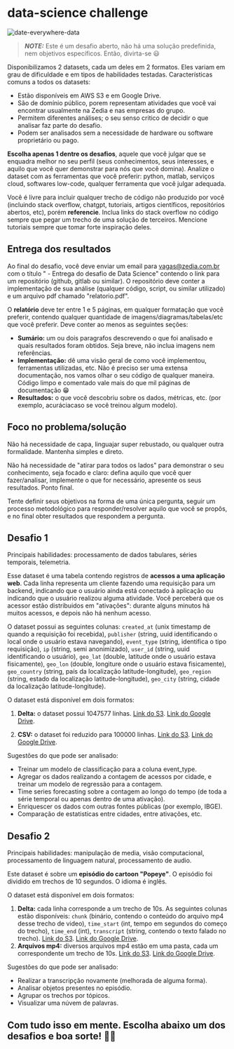 # data-science challenge


![date-everywhere-data](https://github.com/user-attachments/assets/cbad2a94-ad8c-442a-a82b-18d843046812)

> **_NOTE:_** Este é um desafio aberto, não há uma solução predefinida, nem objetivos específicos.
> Então, divirta-se 😃

Disponibilizamos 2 datasets, cada um deles em 2 formatos. Eles variam em grau de dificuldade e em tipos de habilidades testadas.
Características comuns a todos os datasets:
* Estão disponíveis em AWS S3 e em Google Drive.
* São de domínio público, porem representam atividades que você vai encontrar usualmente na Zedia e nas empresas do grupo.
* Permitem diferentes análises; o seu senso critico de decidir o que analisar faz parte do desafio.
* Podem ser analisados sem a necessidade de hardware ou software proprietário ou pago.

**Escolha apenas 1 dentre os desafios**, aquele que você julgar que se enquadra melhor no seu perfil (seus conhecimentos, seus interesses, e aquilo que você quer demonstrar para nós que você domina).
Analize o dataset com as ferramentas que você preferir: python, matlab, serviços cloud, softwares low-code, qualquer ferramenta que você julgar adequada.

Você é livre para incluir qualquer trecho de código não produzido por você (incluindo stack overflow, chatgpt, tutoriais, artigos científicos, repositórios abertos, etc), porém **referencie**. Inclua links do stack overflow no código sempre que pegar um trecho de uma solução de terceiros.
Mencione tutoriais sempre que tomar forte inspiração deles.

## Entrega dos resultados
Ao final do desafio, você deve enviar um email para [vagas@zedia.com.br](mailto:vagas@zedia.com.br) com o título "<nome do candidato> - Entrega do desafio de Data Science" contendo o link para um repositório (github, gitlab ou similar). O repositório deve conter a implementação de sua análise (qualquer código, script, ou similar utilizado) e um arquivo pdf chamado "relatorio.pdf".

O **relatório** deve ter entre 1 e 5 páginas, em qualquer formatação que você preferir, contendo qualquer quantidade de imagens/diagramas/tabelas/etc que você preferir. Deve conter ao menos as seguintes seções:

* **Sumário:** um ou dois paragrafos descrevendo o que foi analisado e quais resultados foram obtidos. Seja breve, não inclua imagens nem referências.
* **Implementação:** dê uma visão geral de como você implementou, ferramentas utilizadas, etc. Não é preciso ser uma extensa documentação, 
nos vamos olhar o seu código de qualquer maneira. Código limpo e comentado vale mais do que mil páginas de documentação 😁
* **Resultados:** o que você descobriu sobre os dados, métricas, etc. (por exemplo, acuráciacaso se você treinou algum modelo).

## Foco no problema/solução

Não há necessidade de capa, linguajar super rebustado, ou qualquer outra formalidade.
Mantenha simples e direto.

Não há necessidade de "atirar para todos os lados" para demonstrar o seu conhecimento, seja focado e claro:
defina aquilo que você quer fazer/analisar, implemente o que for necessário, apresente os seus resultados. Ponto final.

Tente definir seus objetivos na forma de uma única pergunta, seguir um processo metodológico para responder/resolver aquilo que você se propôs, e no final obter resultados que respondem a pergunta.

## Desafio 1

Principais habilidades: processamento de dados tabulares, séries temporais, telemetria.

Esse dataset é uma tabela contendo registros de **acessos a uma aplicação web**. Cada linha representa um cliente fazendo uma requisição para um backend, indicando que o usuário ainda está conectado à aplicação ou indicando que o usuário realizou alguma atividade. Você perceberá que os acessor estão distribuidos em "ativações": durante alguns minutos há muitos acessos, e depois não há nenhum acesso.

O dataset possui as seguintes colunas: `created_at` (unix timestamp de quando a requisição foi recebida), `publisher` (string, uuid identificando o local onde o usuário estava navegando), `event_type` (string, identifica o tipo requisição), `ip` (string, semi anonimizado), `user_id` (string, uuid identificando o usuário), `geo_lat` (double, latitude onde o usuário estava fisicamente), `geo_lon` (double, longiture onde o usuário estava fisicamente), `geo_country` (string, país da localização latitude-longitude), `geo_region` (string, estado da localização latitude-longitude), `geo_city` (string, cidade da localização latitude-longitude).


O dataset está disponível em dois formatos:

1. **Delta:** o dataset possui 1047577 linhas. [Link do S3](https://abc.TODO). [Link do Google Drive](https://drive.google.com/file/d/1gNgnI_lLqfSrNmrH6ag8d9Bxd6zl-6hR/view?usp=sharing).

2. **CSV:** o dataset foi reduzido para 100000 linhas. [Link do S3](https://abc.TODO). [Link do Google Drive](https://drive.google.com/file/d/193NSK-3UzUpDpfCLRT6Yhup84oB3Qgdk/view?usp=sharing).

Sugestões do que pode ser analisado:
* Treinar um modelo de classificação para a coluna event_type.
* Agregar os dados realizando a contagem de acessos por cidade, e treinar um modelo de regressão para a contagem.
* Time series forecasting sobre a contagem ao longo do tempo (de toda a série temporal ou apenas dentro de uma ativação).
* Enriquescer os dados com outras fontes públicas (por exemplo, IBGE).
* Comparação de estatisticas entre cidades, entre ativações, etc.

## Desafio 2

Principais habilidades: manipulação de media, visão computacional, processamento de linguagem natural, processamento de audio.

Este dataset é sobre um **episódio do cartoon "Popeye"**. O episódio foi dividido em trechos de 10 segundos. O idioma é inglês.

O dataset está disponível em dois formatos:
1. **Delta:** cada linha corresponde a um trecho de 10s. As seguintes colunas estão disponíveis: `chunk` (binário, contendo o conteúdo do arquivo mp4 desse trecho de video), `time_start` (int, tempo em segundos do começo do trecho), `time_end` (int), `transcript` (string, contendo o texto falado no trecho). [Link do S3](https://abc.TODO). [Link do Google Drive](https://drive.google.com/file/d/1qTu3LYnGcS88SWd6QZWYr0jzCK7rbTO4/view?usp=sharing).
2. **Arquivos mp4:** diversos arquivos mp4 estão em uma pasta, cada um correspondente um trecho de 10s. [Link do S3](https://abc.TODO). [Link do Google Drive](https://drive.google.com/file/d/11b1ARDT1787MacXdAHEKGK0M99wE9Vie/view?usp=sharing).

Sugestões do que pode ser analisado:
* Realizar a transcripção novamente (melhorada de alguma forma).
* Analisar objetos presentes no episódio.
* Agrupar os trechos por tópicos.
* Visualizar uma núvem de palavras.

## **Com tudo isso em mente. Escolha abaixo um dos desafios e boa sorte!** 🙋‍♂️
